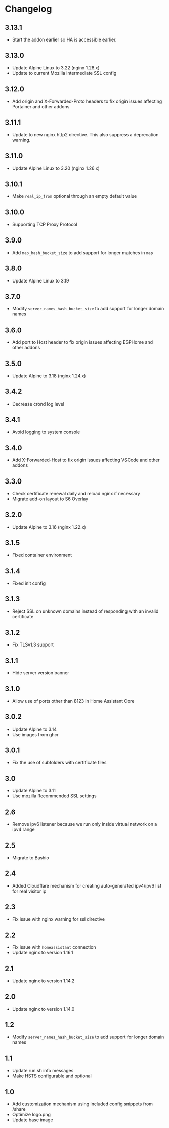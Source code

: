 # Changelog

## 3.13.1

- Start the addon earlier so HA is accessible earlier.

## 3.13.0

- Update Alpine Linux to 3.22 (nginx 1.28.x)
- Update to current Mozilla intermediate SSL config

## 3.12.0

- Add origin and X-Forwarded-Proto headers to fix origin issues affecting Portainer and other addons

## 3.11.1

- Update to new nginx http2 directive. This also suppress a deprecation warning.

## 3.11.0

- Update Alpine Linux to 3.20 (nginx 1.26.x)

## 3.10.1

- Make `real_ip_from` optional through an empty default value

## 3.10.0

- Supporting TCP Proxy Protocol

## 3.9.0

- Add `map_hash_bucket_size` to add support for longer matches in `map`

## 3.8.0

- Update Alpine Linux to 3.19

## 3.7.0

- Modify `server_names_hash_bucket_size` to add support for longer domain names

## 3.6.0

- Add port to Host header to fix origin issues affecting ESPHome and other addons

## 3.5.0

- Update Alpine to 3.18 (nginx 1.24.x)

## 3.4.2

- Decrease crond log level

## 3.4.1

- Avoid logging to system console

## 3.4.0

- Add X-Forwarded-Host to fix origin issues affecting VSCode and other addons

## 3.3.0

- Check certificate renewal daily and reload nginx if necessary
- Migrate add-on layout to S6 Overlay

## 3.2.0

- Update Alpine to 3.16 (nginx 1.22.x)

## 3.1.5

- Fixed container environment

## 3.1.4

- Fixed init config

## 3.1.3

- Reject SSL on unknown domains instead of responding with an invalid certificate

## 3.1.2

- Fix TLSv1.3 support

## 3.1.1

- Hide server version banner

## 3.1.0

- Allow use of ports other than 8123 in Home Assistant Core

## 3.0.2

- Update Alpine to 3.14
- Use images from ghcr

## 3.0.1

- Fix the use of subfolders with certificate files

## 3.0

- Update Alpine to 3.11
- Use mozilla Recommended SSL settings

## 2.6

- Remove ipv6 listener because we run only inside virtual network on a ipv4 range

## 2.5

- Migrate to Bashio

## 2.4

- Added Cloudflare mechanism for creating auto-generated ipv4/ipv6 list for real visitor ip

## 2.3

- Fix issue with nginx warning for ssl directive

## 2.2

- Fix issue with `homeassistant` connection
- Update nginx to version 1.16.1

## 2.1

- Update nginx to version 1.14.2

## 2.0

- Update nginx to version 1.14.0

## 1.2

- Modify `server_names_hash_bucket_size` to add support for longer domain names

## 1.1

- Update run.sh info messages
- Make HSTS configurable and optional

## 1.0

- Add customization mechanism using included config snippets from /share
- Optimize logo.png
- Update base image
